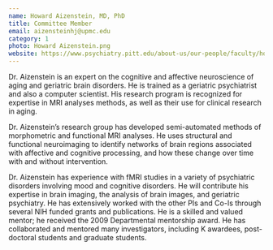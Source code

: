 ```yaml
---
name: Howard Aizenstein, MD, PhD
title: Committee Member
email: aizensteinhj@upmc.edu
category: 1
photo: Howard Aizenstein.png
website: https://www.psychiatry.pitt.edu/about-us/our-people/faculty/howard-j-aizenstein-md-phd
---
```

Dr. Aizenstein is an expert on the cognitive and affective neuroscience of aging and geriatric brain disorders. He is trained as a geriatric psychiatrist and also a computer scientist. His research program is recognized for expertise in MRI analyses methods, as well as their use for clinical research in aging.

Dr. Aizenstein’s research group has developed semi-automated methods of morphometric and functional MRI analyses. He uses structural and functional neuroimaging to identify networks of brain regions associated with affective and cognitive processing, and how these change over time with and without intervention.

Dr. Aizenstein has experience with fMRI studies in a variety of psychiatric disorders involving mood and cognitive disorders. He will contribute his expertise in brain imaging, the analysis of brain images, and geriatric psychiatry. He has extensively worked with the other PIs and Co-Is through several NIH funded grants and publications. He is a skilled and valued mentor; he received the 2009 Departmental mentorship award. He has collaborated and mentored many investigators, including K awardees, post-doctoral students and graduate students.